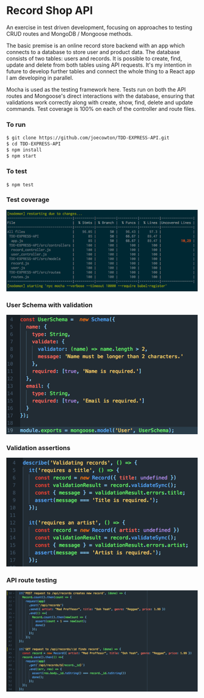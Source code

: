 # Record Shop API

An exercise in test driven development, focusing on approaches to testing CRUD routes and MongoDB / Mongoose methods.

The basic premise is an online record store backend with an app which connects to a database to store user and product data. The database consists of two tables: users and records. It is possible to create, find, update and delete from both tables using API requests. It's my intention in future to develop further tables and connect the whole thing to a React app I am developing in parallel.

Mocha is used as the testing framework here. Tests run on both the API routes and Mongoose's direct interactions with the database, ensuring that validations work correctly along with create, show, find, delete and update commands. Test coverage is 100% on each of the controller and route files.

### To run
```
$ git clone https://github.com/joecowton/TDD-EXPRESS-API.git
$ cd TDD-EXPRESS-API
$ npm install
$ npm start
```
### To test
```
$ npm test
```
### Test coverage
![App](images/1.png)

### User Schema with validation

![App](images/2.png)

### Validation assertions
![App](images/3.png)

### API route testing
![App](images/4.png)
